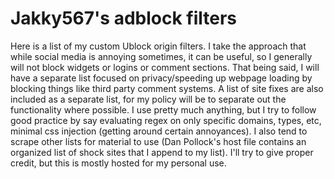 # Jakky567's adblock filters
Here is a list of my custom Ublock origin filters. I take the approach that while social media is annoying sometimes, it can be useful, so I generally will not block widgets or logins or comment sections. That being said, I will have a separate list focused on privacy/speeding up webpage loading by blocking things like third party comment systems. A list of site fixes are also included as a separate list, for my policy will be to separate out the functionality where possible. I use pretty much anything, but I try to follow good practice by say evaluating regex on only specific domains, types, etc, minimal css injection (getting around certain annoyances). I also tend to scrape other lists for material to use (Dan Pollock's host file contains an organized list of shock sites that I append to my list). I'll try to give proper credit, but this is mostly hosted for my personal use.
